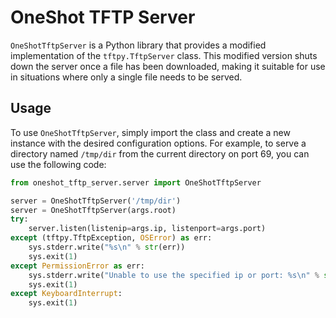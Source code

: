 # OneShot TFTP Server

`OneShotTftpServer` is a Python library that provides a modified implementation of the `tftpy.TftpServer` class. This modified version shuts down the server once a file has been downloaded, making it suitable for use in situations where only a single file needs to be served.

## Usage

To use `OneShotTftpServer`, simply import the class and create a new instance with the desired configuration options. For example, to serve a directory named `/tmp/dir` from the current directory on port 69, you can use the following code:

```python
from oneshot_tftp_server.server import OneShotTftpServer

server = OneShotTftpServer('/tmp/dir')
server = OneShotTftpServer(args.root)
try:
    server.listen(listenip=args.ip, listenport=args.port)
except (tftpy.TftpException, OSError) as err:
    sys.stderr.write("%s\n" % str(err))
    sys.exit(1)
except PermissionError as err:
    sys.stderr.write("Unable to use the specified ip or port: %s\n" % str(err))        
    sys.exit(1)
except KeyboardInterrupt:
    sys.exit(1)
```